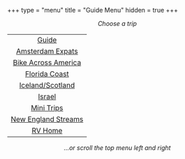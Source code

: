 +++
type = "menu"
title = "Guide Menu"
hidden = true
+++

<p>   </p>
<center><i>Choose a trip</i></center>

|      |
|:------:|
|  [Guide](/)                             |
| [Amsterdam Expats](/amsterdam_expats)   |
| [Bike Across America](/bike_across_america)   |
| [Florida Coast](/florida_coast)   |
|  [Iceland/Scotland](/scotland)   |
| [Israel](/israel)   |
|[Mini Trips](/mini_trips)  |
| [New England Streams](/new_england_streams)   |
|  [RV Home](/rv_home)  |

<center><i>...or scroll the top menu left and right</i></center>
